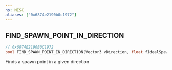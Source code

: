 ```yaml
---
ns: MISC
aliases: ["0x6874e2190b0c1972"]
---
```

## FIND_SPAWN_POINT_IN_DIRECTION

```c
// 0x6874E2190B0C1972
bool FIND_SPAWN_POINT_IN_DIRECTION(Vector3 vDirection, float fIdealSpawnDistance, Vector3 vSpawnPoint);
```

Finds a spawn point in a given direction

